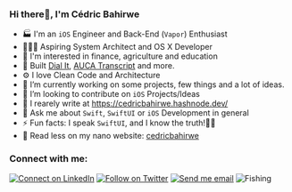 ### Hi there👋, I'm Cédric Bahirwe


- 🏭 I'm an `iOS` Engineer and Back-End (`Vapor`) Enthusiast
- 👨🏽‍💻 Aspiring System Architect and OS X Developer
- 🎼 I'm interested in finance, agriculture and education
- 👷 Built [Dial It](https://apps.apple.com/ke/app/dial-it/id1591756747), [AUCA Transcript](https://apps.apple.com/app/id6443527716) and more.
- ⚙ I love Clean Code and Architecture
- 🔭 I’m currently working on some projects, few things and a lot of ideas.
- 👯 I’m looking to contribute on `iOS` Projects/Ideas
- 📝 I rearely write at https://cedricbahirwe.hashnode.dev/
- 💬 Ask me about `Swift`, `SwiftUI` or `iOS` Development in general
- ⚡ Fun facts: I speak `SwiftUI`, and I know the truth!🧞‍♂️
- 🔦 Read less on my nano website: [cedricbahirwe](https://cedricbahirwe.github.io)

### Connect with me:

[![Connect on LinkedIn](https://img.shields.io/badge/--linkedin?label=LinkedIn&logo=LinkedIn&style=social)](https://www.linkedin.com/in/cedricbahirwe)
[![Follow on Twitter](https://img.shields.io/badge/--twitter?label=Twitter&logo=Twitter&style=social)](https://twitter.com/cedricbahirwe)
[![Send me email](https://img.shields.io/badge/--gmail?label=Gmail&logo=Gmail&style=social)](mailto:cedbahirwe@gmail.com)
![Fishing](https://visitor-badge.glitch.me/badge?page_id=cedricbahirwe.visitor-badge&right_color=red)
